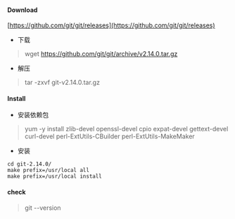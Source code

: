 #### **Download**

[https://github.com/git/git/releases](https://github.com/git/git/releases)

* 下载

> wget https://github.com/git/git/archive/v2.14.0.tar.gz

* 解压

> tar -zxvf git-v2.14.0.tar.gz

#### **Install**

* 安装依赖包

> yum -y install zlib-devel openssl-devel cpio expat-devel gettext-devel curl-devel perl-ExtUtils-CBuilder perl-ExtUtils-MakeMaker

* 安装

```
cd git-2.14.0/
make prefix=/usr/local all
make prefix=/usr/local install
```

#### check

> git --version



